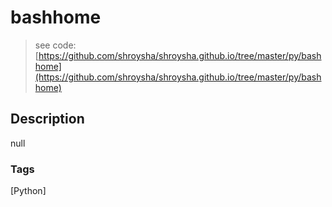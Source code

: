 # bashhome
> see code: [https://github.com/shroysha/shroysha.github.io/tree/master/py/bashhome](https://github.com/shroysha/shroysha.github.io/tree/master/py/bashhome)

## Description
null

### Tags
[Python]
